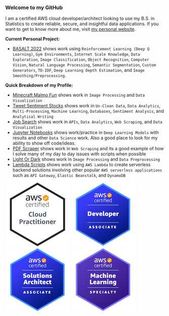 ### Welcome to my GitHub

I am a certified AWS cloud developer/architect looking to use my B.S. in Statistics to create reliable, secure, and insightful data applications. If you want to get to know more about me, visit [my personal website](https://chase-brown.me).

**Current Personal Project:**
* [BASALT 2022](https://github.com/chaseabrown/BASALT2022) shows work using `Reinforcement Learning (Deep Q Learning)`, `Gym Environments`, `Internet Scale Knowledge`, `Data Exploration`, `Image Classification`, `Object Recognition`, `Computer Vision`, `Natural Language Processing`, `Semantic Segmentation`, `Custom Generators`, `TD-IDF`, `Deep Learning Depth Estimation`, and `Image Smoothing/Preprocessing`.

**Quick Breakdown of my Profile:**
* [Minecraft Malmo Fun](https://github.com/chaseabrown/Minecraft-Malmo-Fun) shows work in `Image Processing` and `Data Visualization`
* [Tweet Sentiment Stocks](https://github.com/chaseabrown/Tweet-Sentiment-Stocks) shows work in `Un-Clean Data`, `Data Analytics`, `Multi-Processing`, `Machine Learning`, `Databases`, `Sentiment Analysis`, and `Analytical Writing`
* [Job Search](https://github.com/chaseabrown/Job-Research) shows work in `APIs`, `Data Analytics`, `Web Scraping`, and `Data Visualization`
* [Jupyter Notebooks](https://github.com/chaseabrown/JupyterNotebooks) shows work/practice in `Deep Learning Models` with results and other `Data Science` work. Also a good place to look for my ability to show off code/ideas.
* [PDF Scraper](https://github.com/chaseabrown/PDF-Scraper) shows work in `Web Scraping` and its a good example of how I solve many of my day to day issues with scripts when possible
* [Light Or Dark](https://github.com/chaseabrown/Light-Or-Dark) shows work in `Image Processing` and `Data Preprocessing`
* [Lambda Scripts](https://github.com/chaseabrown/Lambda-Scripts) shows work using `AWS Lambda` to create serverless backend solutions involving other popular `AWS serverless applications` such as `API Gateway`, `Elastic Beanstalk`, and `DynamoDB`

[![AWS Certified Cloud Practitioner](https://github.com/chaseabrown/chaseabrown/blob/main/cert-1.png)](https://www.credly.com/badges/d4589edb-e0e4-4dea-8a78-e87d2ce6117b/public_url) [![AWS Certified Developer - Associate](https://github.com/chaseabrown/chaseabrown/blob/main/cert-2.png)](https://www.credly.com/badges/5514de06-3064-47c3-97fa-b92c1937608d/public_url) [![AWS Certified Solutions Architect - Associate](https://github.com/chaseabrown/chaseabrown/blob/main/cert-3.png)](https://www.credly.com/badges/4495afef-90d6-4464-9db6-4833bc7269b1/public_url) [![AWS Certified Machine Learning Specialist](https://github.com/chaseabrown/chaseabrown/blob/main/cert-4.png)](https://www.credly.com/badges/fb040c5f-34b8-4b2e-aa75-23c873912bef/public_url)
